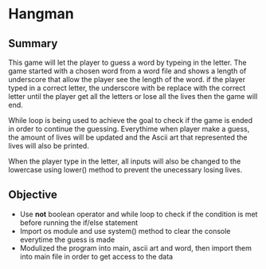 # Hangman
## Summary
This game will let the player to guess a word by typeing in the letter. The game started with a chosen word from a word file and shows a length of underscore that allow the player see the length of the word. if the player typed in a correct letter, the underscore with be replace with the correct letter until the player get all the letters or lose all the lives then the game will end.

While loop is being used to achieve the goal to check if the game is ended in order to continue the guessing. Everythime when player make a guess, the amount of lives will be updated and the Ascii art that represented the lives will also be printed.

When the player type in the letter, all inputs will also be changed to the lowercase using lower() method to prevent the unecessary losing lives. 

## Objective  
- Use **not** boolean operator and while loop to check if the condition is met before running the if/else statement
- Import os module and use system() method to clear the console everytime the guess is made
- Modulized the program into main, ascii art and word, then import them into main file in order to get access to the data